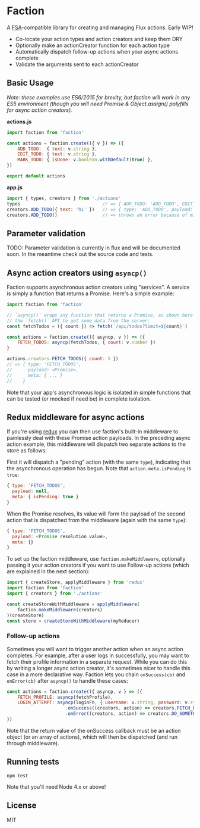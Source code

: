 # Faction

A [FSA](https://github.com/acdlite/flux-standard-action)-compatible library for
creating and managing Flux actions. Early WIP!

* Co-locate your action types and action creators and keep them DRY
* Optionally make an actionCreator function for each action type
* Automatically dispatch follow-up actions when your async actions complete
* Validate the arguments sent to each actionCreator


## Basic Usage

*Note: these examples use ES6/2015 for brevity, but faction will work in any ES5
environment (though you will need Promise & Object.assign() polyfills for async
action creators).*

**actions.js**
```js
import faction from 'faction'

const actions = faction.create(({ v }) => ({
    ADD_TODO:  { text: v.string },
    EDIT_TODO: { text: v.string },
    MARK_TODO: { isDone: v.boolean.withDefault(true) },
})

export default actions
```

**app.js**
```js
import { types, creators } from './actions'
types                               // => { ADD_TODO: 'ADD_TODO', EDIT_TODO: 'EDIT_TODO' ... }
creators.ADD_TODO({ text: 'hi' })   // => { type: 'ADD_TODO', payload: { text: 'hi' } }
creators.ADD_TODO()                 // => throws an error because of missing arg "text"
```


## Parameter validation

TODO: Parameter validation is currently in flux and will be documented soon. In
the meantime check out the source code and tests.


## Async action creators using `asyncp()`

Faction supports asynchronous action creators using "services". A service is
simply a function that returns a Promise. Here's a simple example:

```js
import faction from 'faction'

// `asyncp()` wraps any function that returns a Promise, as shown here using
// the `fetch()` API to get some data from the server:
const fetchTodos = ({ count }) => fetch(`/api/todos?limit=${count}`)

const actions = faction.create(({ asyncp, v }) => ({
    FETCH_TODOS: asyncp(fetchTodos, { count: v.number })
}

actions.creators.FETCH_TODOS({ count: 5 })
// => { type: 'FETCH_TODOS',
//      payload: <Promise>,
//      meta: { ... }
//    }
```

Note that your app's asynchronous logic is isolated in simple functions that can
be tested (or mocked if need be) in complete isolation.


## Redux middleware for async actions

If you're using [redux](https://github.com/rackt/redux) you can then use faction's
built-in middleware to painlessly deal with these Promise action payloads. In the
preceding async action example, this middleware will dispatch two separate actions
to the store as follows:

First it will dispatch a "pending" action (with the same `type`), indicating that
the asynchronous operation has begun. Note that `action.meta.isPending` is `true`:
```js
{ type: 'FETCH_TODOS',
  payload: null,
  meta: { isPending: true }
}
```

When the Promise resolves, its value will form the payload of the second
action that is dispatched from the middleware (again with the same `type`):
```js
{ type: 'FETCH_TODOS',
  payload: <Promise resolution value>,
  meta: {}
}
```

To set up the faction middleware, use `faction.makeMiddleware`, optionally
passing it your action creators if you want to use Follow-up actions (which are
explained in the next section):

```js
import { createStore, applyMiddleware } from 'redux'
import faction from 'faction'
import { creators } from './actions'

const createStoreWithMiddleware = applyMiddleware(
    faction.makeMiddleware(creators)
)(createStore)
const store = createStoreWithMiddleware(myReducer)
```


### Follow-up actions

Sometimes you will want to trigger another action when an async action completes.
For example, after a user logs in successfully, you may want to fetch their profile
information in a separate request. While you can do this by writing a longer async
action creator, it's sometimes nicer to handle this case in a more declarative way.
Faction lets you chain `onSuccess(cb)` and `onError(cb)` after `asyncp()` to
handle these cases:

```js
const actions = faction.create(({ asyncp, v } => ({
    FETCH_PROFILE: asyncp(fetchProfile),
    LOGIN_ATTEMPT: asyncp(loginFn, { username: v.string, password: v.string })
                      .onSuccess((creators, action) => creators.FETCH_PROFILE())
                      .onError((creators, action) => creators.DO_SOMETHING())
})
```

Note that the return value of the onSuccess callback must be an action object
(or an array of actions), which will then be dispatched (and run through middleware).


## Running tests

```
npm test
```

Note that you'll need Node 4.x or above!


## License

MIT
